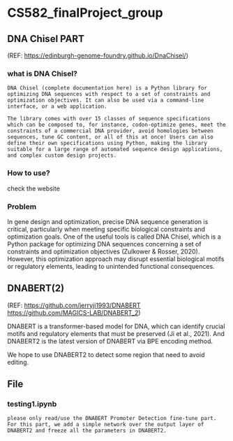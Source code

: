 # CS582_finalProject_group

## DNA Chisel PART
(REF: https://edinburgh-genome-foundry.github.io/DnaChisel/)  

### what is DNA Chisel?  
    DNA Chisel (complete documentation here) is a Python library for optimizing DNA sequences with respect to a set of constraints and optimization objectives. It can also be used via a command-line interface, or a web application.

    The library comes with over 15 classes of sequence specifications which can be composed to, for instance, codon-optimize genes, meet the constraints of a commercial DNA provider, avoid homologies between sequences, tune GC content, or all of this at once! Users can also define their own specifications using Python, making the library suitable for a large range of automated sequence design applications, and complex custom design projects.


### How to use?
check the website

### Problem
In gene design and optimization, precise DNA sequence generation is critical,  particularly when meeting specific biological constraints and optimization goals. One of the useful tools is called DNA Chisel, which is a Python package for optimizing DNA sequences concerning a set of constraints and optimization objectives (Zulkower & Rosser, 2020). However, this optimization approach may disrupt essential biological motifs or regulatory elements, leading to unintended functional consequences. 


## DNABERT(2)
(REF: https://github.com/jerryji1993/DNABERT  
      https://github.com/MAGICS-LAB/DNABERT_2)

DNABERT is a transformer-based model for DNA, which can identify crucial motifs and regulatory elements that must be preserved (Ji et al., 2021).
And DNABERT2 is the latest version of DNABERT via BPE encoding method.

We hope to use DNABERT2 to detect some region that need to avoid editing.


## File 

### testing1.ipynb
    please only read/use the DNABERT Promoter Detection fine-tune part. For this part, we add a simple network over the output layer of DNABERT2 and freeze all the parameters in DNABERT2.